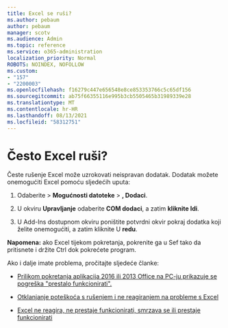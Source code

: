 ```yaml
---
title: Excel se ruši?
ms.author: pebaum
author: pebaum
manager: scotv
ms.audience: Admin
ms.topic: reference
ms.service: o365-administration
localization_priority: Normal
ROBOTS: NOINDEX, NOFOLLOW
ms.custom:
- "157"
- "2200003"
ms.openlocfilehash: f16279c447e656548e8ce853353766c5c65df156
ms.sourcegitcommit: ab75f66355116e995b3cb5505465b31989339e28
ms.translationtype: MT
ms.contentlocale: hr-HR
ms.lasthandoff: 08/13/2021
ms.locfileid: "58312751"
---
```

# <a name="frequent-excel-crashes"></a>Često Excel ruši?

Česte rušenje Excel može uzrokovati neispravan dodatak. Dodatak možete onemogućiti Excel pomoću sljedećih uputa:
  
1. Odaberite  \> **Mogućnosti datoteke** \> **, Dodaci**.

2. U okviru **Upravljanje** odaberite **COM dodaci**, a zatim **kliknite Idi**.

3. U Add-Ins dostupnom okviru poništite potvrdni okvir pokraj dodatka koji želite onemogućiti, a zatim kliknite U **redu**.

**Napomena:** ako Excel tijekom pokretanja, pokrenite ga u Sef tako da pritisnete i držite Ctrl dok pokrećete program.
  
Ako i dalje imate problema, pročitajte sljedeće članke:
  
- [Prilikom pokretanja aplikacija 2016 ili 2013 Office na PC-ju prikazuje se pogreška "prestalo funkcionirati".](https://support.office.com/article/52bd7985-4e99-4a35-84c8-2d9b8301a2fa.aspx)

- [Otklanjanje poteškoća s rušenjem i ne reagiranjem na probleme s Excel](https://support.microsoft.com/help/2758592/how-to-troubleshoot-crashing-and-not-responding-issues-with-excel)

- [Excel ne reagira, ne prestaje funkcionirati, smrzava se ili prestaje funkcionirati](https://support.office.com/article/37e7d3c9-9e84-40bf-a805-4ca6853a1ff4.aspx)
